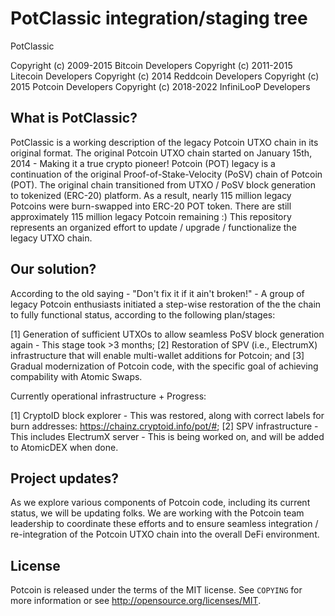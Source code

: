 PotClassic integration/staging tree
===================================

PotClassic

Copyright (c) 2009-2015 Bitcoin Developers
Copyright (c) 2011-2015 Litecoin Developers
Copyright (c) 2014 Reddcoin Developers
Copyright (c) 2015 Potcoin Developers
Copyright (c) 2018-2022 InfiniLooP Developers

What is PotClassic?
-------------------

PotClassic is a working description of the legacy Potcoin UTXO chain in its original format.
The original Potcoin UTXO chain started on January 15th, 2014 - Making it a true crypto pioneer!
Potcoin (POT) legacy is a continuation of the original Proof-of-Stake-Velocity (PoSV) chain of Potcoin (POT).
The original chain transitioned from UTXO / PoSV block generation to tokenized (ERC-20) platform.
As a result, nearly 115 million legacy Potcoins were burn-swapped into ERC-20 POT token.
There are still approximately 115 million legacy Potcoin remaining :) 
This repository represents an organized effort to update / upgrade / functionalize the legacy UTXO chain.

Our solution?
-------------

According to the old saying - "Don't fix it if it ain't broken!" - A group of legacy Potcoin enthusiasts
initiated a step-wise restoration of the the chain to fully functional status, according to the following plan/stages:

[1] Generation of sufficient UTXOs to allow seamless PoSV block generation again - This stage took >3 months; 
[2] Restoration of SPV (i.e., ElectrumX) infrastructure that will enable multi-wallet additions for Potcoin; and 
[3] Gradual modernization of Potcoin code, with the specific goal of achieving compability with Atomic Swaps.

Currently operational infrastructure + Progress:

[1] CryptoID block explorer - This was restored, along with correct labels for burn addresses: https://chainz.cryptoid.info/pot/#; 
[2] SPV infrastructure - This includes ElectrumX server - This is being worked on, and will be added to AtomicDEX when done.

Project updates?
----------------
As we explore various components of Potcoin code, including its current status, we will be updating folks.
We are working with the Potcoin team leadership to coordinate these efforts and to ensure seamless integration / re-integration 
of the Potcoin UTXO chain into the overall DeFi environment.

License
-------

Potcoin is released under the terms of the MIT license. See `COPYING` for more
information or see http://opensource.org/licenses/MIT.
